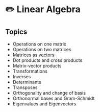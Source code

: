 # ✏️ Linear Algebra

## Topics

- Operations on one matrix
- Operations on two matrices
- Matrices as vectors
- Dot products and cross products
- Matrix-vector products
- Transformations
- Inverses
- Determinants
- Transposes
- Orthogonality and change of basis
- Orthonormal bases and Gram-Schmidt
- Eigenvalues and Eigenvectors
